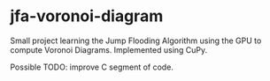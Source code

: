 # jfa-voronoi-diagram
Small project learning the Jump Flooding Algorithm using the GPU to compute Voronoi Diagrams. Implemented using CuPy.

Possible TODO: improve C segment of code.
